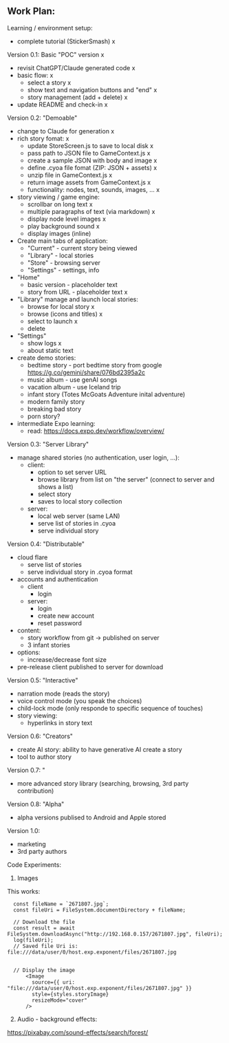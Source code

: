 Work Plan:
----------

Learning / environment setup:

- complete tutorial (StickerSmash) x

Version 0.1: Basic "POC" version x
- revisit ChatGPT/Claude generated code x
- basic flow: x
   - select a story x
   - show text and navigation buttons and "end" x
   - story management (add + delete) x
- update README and check-in x

Version 0.2: "Demoable"
- change to Claude for generation x
- rich story fomat: x
   - update StoreScreen.js to save to local disk x
   - pass path to JSON file to GameContext.js x
   - create a sample JSON with body and image x
   - define .cyoa file fomat (ZIP: JSON + assets) x
   - unzip file in GameContext.js x
   - return image assets from GameContext.js x
   - functionality: nodes, text, sounds, images, ... x
- story viewing / game engine:
   - scrollbar on long text x
   - multiple paragraphs of text (via markdown) x
   - display node level images x
   - play background sound x
   - display images (inline)
- Create main tabs of application:
   - "Current" - current story being viewed
   - "Library" - local stories
   - "Store" - browsing server
   - "Settings" - settings, info
- "Home"
   - basic version - placeholder text
   - story from URL - placeholder text x
- "Library" manage and launch local stories:
   - browse for local story x
   - browse (icons and titles) x
   - select to launch x
   - delete
- "Settings"
   - show logs x
   - about static text
- create demo stories:
   - bedtime story - port bedtime story from google https://g.co/gemini/share/076bd2395a2c
   - music album - use genAI songs
   - vacation album - use Iceland trip
   - infant story (Totes McGoats Adventure inital adventure)
   - modern family story
   - breaking bad story
   - porn story?
- intermediate Expo learning:
   - read: https://docs.expo.dev/workflow/overview/

Version 0.3: "Server Library"
- manage shared stories (no authentication, user login, ...):
   - client:
      - option to set server URL
      - browse library from list on "the server" (connect to server and shows a list)
      - select story
      - saves to local story collection
   - server:
      - local web server (same LAN)
      - serve list of stories in .cyoa
      - serve individual story

Version 0.4: "Distributable"
- cloud flare
   - serve list of stories
   - serve individual story in .cyoa format
- accounts and authentication
    - client
      - login
    - server:
      - login
      - create new account
      - reset password
- content:
   - story workflow from git -> published on server
   - 3 infant stories
- options:
   - increase/decrease font size
- pre-release client published to server for download

Version 0.5: "Interactive"
- narration mode (reads the story)
- voice control mode (you speak the choices)
- child-lock mode (only responde to specific sequence of touches)
- story viewing:
   - hyperlinks in story text

Version 0.6: "Creators"
- create AI story: ability to have generative AI create a story
- tool to author story

Version 0.7: "
- more advanced story library (searching, browsing, 3rd party contribution)

Version 0.8: "Alpha"
- alpha versions publised to Android and Apple stored

Version 1.0:
- marketing
- 3rd party authors




Code Experiments:

1. Images

This works:

      const fileName = `2671807.jpg`;
      const fileUri = FileSystem.documentDirectory + fileName;

      // Download the file
      const result = await FileSystem.downloadAsync("http://192.168.0.157/2671807.jpg", fileUri);
      log(fileUri);      
      // Saved file Uri is: file:///data/user/0/host.exp.exponent/files/2671807.jpg


      // Display the image
          <Image
            source={{ uri: "file:///data/user/0/host.exp.exponent/files/2671807.jpg" }}
            style={styles.storyImage}
            resizeMode="cover"
          />


2. Audio - background effects:

https://pixabay.com/sound-effects/search/forest/

